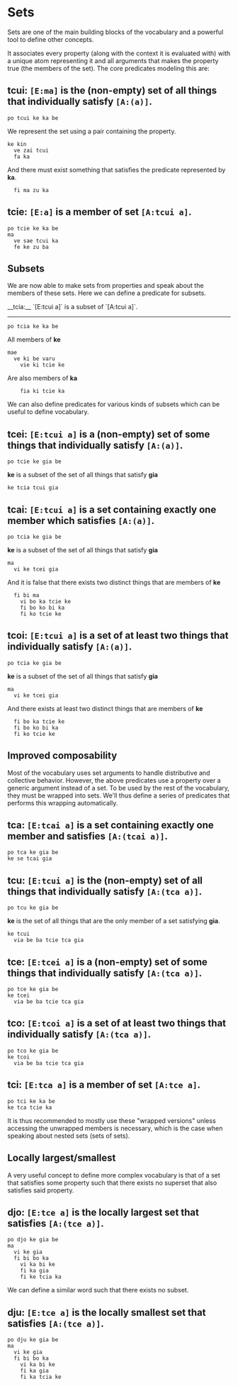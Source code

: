 # Sets

Sets are one of the main building blocks of the vocabulary and a powerful tool
to define other concepts.

It associates every property (along with the context it is evaluated with) with
a unique atom representing it and all arguments that makes the property true (the
members of the set). The core predicates modeling this are:

<spoiler>

__tcui:__ `[E:ma]` is the (non-empty) set of all things that individually satisfy
`[A:(a)]`.
---
```
po tcui ke ka be
```

We represent the set using a pair containing the property.

```
ke kin
  ve zai tcui
  fa ka
```

And there must exist something that satisfies the predicate represented by
__ka__.

```
  fi ma zu ka
```

</spoiler>

<spoiler>

__tcie:__ `[E:a]` is a member of set `[A:tcui a]`.
---
```
po tcie ke ka be
ma
  ve sae tcui ka
  fe ke zu ba
```

</spoiler>

## Subsets

We are now able to make sets from properties and speak about the members of
these sets. Here we can define a predicate for subsets.

<spoiler>
__tcia:__ `[E:tcui a]` is a subset of `[A:tcui a]`.

---
```  
po tcia ke ka be  
```  
 
All members of __ke__  
 
```  
mae  
  ve ki be varu   
    vie ki tcie ke  
```  
 
Are also members of __ka__  
 
```  
    fia ki tcie ka  
```  
</spoiler>

We can also define predicates for various kinds of subsets which can be useful
to define vocabulary.

<spoiler>

__tcei:__ `[E:tcui a]` is a (non-empty) set of some things that individually satisfy `[A:(a)]`.
---
```
po tcie ke gia be 
``` 

__ke__ is a subset of the set of all things that satisfy __gia__ 

``` 
ke tcia tcui gia 
``` 
</spoiler>

<spoiler>

__tcai:__ `[E:tcui a]` is a set containing exactly one member which satisfies `[A:(a)]`.
---
```
po tcia ke gia be 
``` 

__ke__ is a subset of the set of all things that satisfy __gia__ 

``` 
ma 
  vi ke tcei gia 
``` 
 
And it is false that there exists two distinct things that are members of __ke__  
 
``` 
  fi bi ma 
    vi bo ka tcie ke 
    fi bo ko bi ka 
    fi ko tcie ke 
``` 
</spoiler>

<spoiler>

__tcoi:__ `[E:tcui a]` is a set of at least two things that individually satisfy `[A:(a)]`.
---
```
po tcia ke gia be 
``` 

__ke__ is a subset of the set of all things that satisfy __gia__ 

``` 
ma 
  vi ke tcei gia 
``` 
 
And there exists at least two distinct things that are members of __ke__  
 
``` 
  fi bo ka tcie ke 
  fi bo ko bi ka 
  fi ko tcie ke 
``` 
</spoiler>

## Improved composability

Most of the vocabulary uses set arguments to handle distributive and collective
behavior. However, the above predicates use a property over a generic argument
instead of a set. To be used by the rest of the vocabulary, they must be
wrapped into sets. We'll thus define a series of predicates that performs this
wrapping automatically.

<spoiler>

__tca:__ `[E:tcai a]` is a set containing exactly one member and satisfies `[A:(tcai a)]`.
---
```
po tca ke gia be
ke se tcai gia
```
</spoiler>

<spoiler>

__tcu:__ `[E:tcui a]` is the (non-empty) set of all things that individually satisfy `[A:(tca a)]`.
---
```
po tcu ke gia be 
``` 

__ke__ is the set of all things that are the only member of a set satisfying __gia__. 

``` 
ke tcui 
  via be ba tcie tca gia 
``` 
</spoiler>

<spoiler>

__tce:__ `[E:tcei a]` is a (non-empty) set of some things that individually satisfy `[A:(tca a)]`.
---
```
po tce ke gia be
ke tcei
  via be ba tcie tca gia
```
</spoiler>

<spoiler>

__tco:__ `[E:tcoi a]` is a set of at least two things that individually satisfy `[A:(tca a)]`. 
---
``` 
po tco ke gia be 
ke tcoi 
  via be ba tcie tca gia 
``` 
</spoiler>

<spoiler>

__tci:__ `[E:tca a]` is a member of set `[A:tce a]`. 
---
``` 
po tci ke ka be 
ke tca tcie ka 
``` 
</spoiler>

It is thus recommended to mostly use these "wrapped versions" unless accessing
the unwrapped members is necessary, which is the case when speaking about nested
sets (sets of sets). 

## Locally largest/smallest

A very useful concept to define more complex vocabulary is that of a set that
satisfies some property such that there exists no superset that also satisfies
said property.

<spoiler>

__djo:__ `[E:tce a]` is the locally largest set that satisfies `[A:(tce a)]`.
---
```
po djo ke gia be
ma
  vi ke gia
  fi bi bo ka
    vi ka bi ke
    fi ka gia
    fi ke tcia ka
```
</spoiler>

We can define a similar word such that there exists no subset.

<spoiler>

__dju:__ `[E:tce a]` is the locally smallest set that satisfies `[A:(tce a)]`.
---
```
po dju ke gia be
ma
  vi ke gia
  fi bi bo ka
    vi ka bi ke
    fi ka gia
    fi ka tcia ke
```
</spoiler>